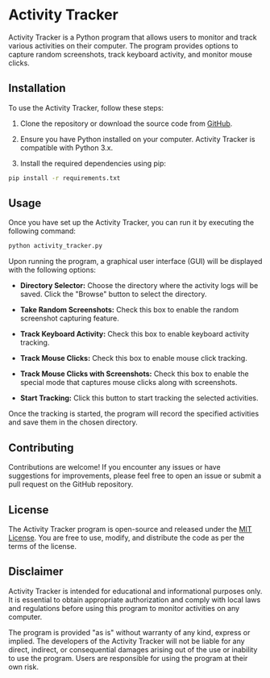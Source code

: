 # Activity Tracker

Activity Tracker is a Python program that allows users to monitor and track various activities on their computer. The program provides options to capture random screenshots, track keyboard activity, and monitor mouse clicks.

## Installation

To use the Activity Tracker, follow these steps:

1. Clone the repository or download the source code from [GitHub](https://github.com/notnaveedkhan/activity-tracker).

2. Ensure you have Python installed on your computer. Activity Tracker is compatible with Python 3.x.

3. Install the required dependencies using pip:

```bash
pip install -r requirements.txt
```

## Usage

Once you have set up the Activity Tracker, you can run it by executing the following command:

```bash
python activity_tracker.py
```

Upon running the program, a graphical user interface (GUI) will be displayed with the following options:

- **Directory Selector:** Choose the directory where the activity logs will be saved. Click the "Browse" button to select the directory.

- **Take Random Screenshots:** Check this box to enable the random screenshot capturing feature.

- **Track Keyboard Activity:** Check this box to enable keyboard activity tracking.

- **Track Mouse Clicks:** Check this box to enable mouse click tracking.

- **Track Mouse Clicks with Screenshots:** Check this box to enable the special mode that captures mouse clicks along with screenshots.

- **Start Tracking:** Click this button to start tracking the selected activities.

Once the tracking is started, the program will record the specified activities and save them in the chosen directory.

## Contributing

Contributions are welcome! If you encounter any issues or have suggestions for improvements, please feel free to open an issue or submit a pull request on the GitHub repository.

## License

The Activity Tracker program is open-source and released under the [MIT License](https://opensource.org/licenses/MIT). You are free to use, modify, and distribute the code as per the terms of the license.

## Disclaimer

Activity Tracker is intended for educational and informational purposes only. It is essential to obtain appropriate authorization and comply with local laws and regulations before using this program to monitor activities on any computer.

The program is provided "as is" without warranty of any kind, express or implied. The developers of the Activity Tracker will not be liable for any direct, indirect, or consequential damages arising out of the use or inability to use the program. Users are responsible for using the program at their own risk.
